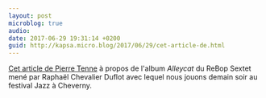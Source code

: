 ```yaml
---
layout: post
microblog: true
audio: 
date: 2017-06-29 19:31:14 +0200
guid: http://kapsa.micro.blog/2017/06/29/cet-article-de.html
---
```

[Cet article de Pierre Tenne](http://www.djamlarevue.com/blog/2017/1/27/raphal-chevalier-duflot-alleycat) à propos de l'album _Alleycat_ du ReBop Sextet mené par Raphaël Chevalier Duflot avec lequel nous jouons demain soir au festival Jazz à Cheverny.
